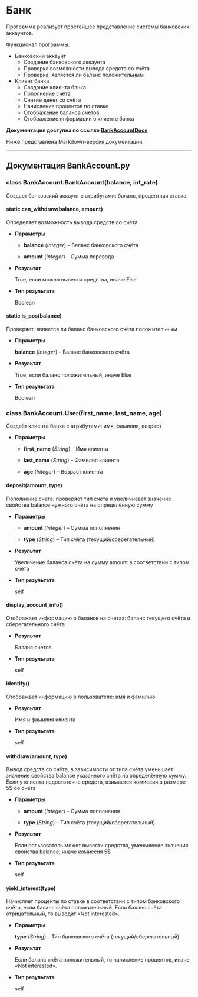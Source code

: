 # Банк
Программа реализует простейшее представление системы банковских аккаунтов.

Функционал программы:
- Банковский аккаунт
  - Создание банковского аккаунта
  - Проверка возможности вывода средств со счёта
  - Проверка, является ли баланс положительным
- Клиент банка
  - Создание клиента банка
  - Пополнение счёта
  - Снятие денег со счёта
  - Начисление процентов по ставке
  - Отображение баланса счетов
  - Отображение информации о клиенте банка

**Документация доступна по ссылке [BankAccountDocs](https://bankaccountdocs.ivankulagin.repl.co/)**

Ниже представлена Markdown-версия документации.

* * *

## Документация BankAccount.py


### class BankAccount.BankAccount(balance, int_rate)
Создает банковский аккаунт с атрибутами: баланс, процентная ставка


#### static can_withdraw(balance, amount)
Определяет возможность вывода средств со счёта


* **Параметры**

    
    * **balance** (*Integer*) – Баланс банковского счёта


    * **amount** (*Integer*) – Сумма перевода



* **Результат**

    True, если можно вывести средства, иначе Else



* **Тип результата**

    Boolean



#### static is_pos(balance)
Проверяет, является ли баланс банковского счёта положительным


* **Параметры**

    **balance** (*Integer*) – Баланс банковского счёта



* **Результат**

    True, если баланс положительный, иначе Else



* **Тип результата**

    Boolean



### class BankAccount.User(first_name, last_name, age)
Создаёт клиента банка с атрибутами: имя, фамилия, возраст


* **Параметры**

    
    * **first_name** (*String*) – Имя клиента


    * **last_name** (*String*) – Фамилия клиента


    * **age** (*Integer*) – Возраст клиента



#### deposit(amount, type)
Пополнение счета: проверяет тип счёта и увеличивает значение свойства balance нужного счёта
на определённую сумму


* **Параметры**

    
    * **amount** (*Integer*) – Сумма пополнения


    * **type** (*String*) – Тип счёта (текущий/сберегательный)



* **Результат**

    Увеличение баланса счёта на сумму amount в соответствии с типом счёта



* **Тип результата**

    self



#### display_account_info()
Отображает информацию о балансе на счетах: баланс текущего счёта и сберегательного счёта


* **Результат**

    Баланс счетов



* **Тип результата**

    self



#### identify()
Отображает информацию о пользователе: имя и фамилию


* **Результат**

    Имя и фамилия клиента



* **Тип результата**

    self



#### withdraw(amount, type)
Вывод средств со счёта, в зависимости от типа счёта уменьшает значение свойства balance указанного счёта
на определённую сумму. Если у клиента недостаточно средств, взимается комиссия в размере 5$ со счёта


* **Параметры**

    
    * **amount** (*Integer*) – Сумма пополнения


    * **type** (*String*) – Тип счёта (текущий/сберегательный)



* **Результат**

    Если пользователь может вывести средства, уменьшение значения свойства balance, иначе комиссия 5$



* **Тип результата**

    self



#### yield_interest(type)
Начисляет проценты по ставке в соответствии с типом банковского счёта, если баланс счёта положительный.
Если баланс счёта отрицательный, то выводит «Not interested».


* **Параметры**

    **type** (*String*) – Тип банковского счёта (текущий/сберегательный)



* **Результат**

    Если баланс счёта положительный, то начисление процентов, иначе «Not interested».



* **Тип результата**

    self
